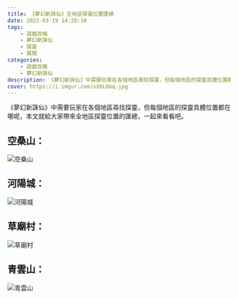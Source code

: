 ```yaml
---
title: 《夢幻新誅仙》全地區探靈位置匯總
date: 2022-03-19 14:20:18
tags: 
    - 遊戲攻略
    - 夢幻新誅仙
    - 探靈
    - 異聞
categories:
    - 遊戲攻略
    - 夢幻新誅仙
description: 《夢幻新誅仙》中需要玩家在各個地區尋找探靈，但每個地區的探靈具體位置都在哪呢，本文就給大家帶來全地區探靈位置的匯總，一起來看看吧。
cover: https://i.imgur.com/xX6L6mq.jpg
---
```

《夢幻新誅仙》中需要玩家在各個地區尋找探靈，但每個地區的探靈具體位置都在哪呢，本文就給大家帶來全地區探靈位置的匯總，一起來看看吧。

## 空桑山：

![空桑山](https://www.steamxo.com/wp-content/uploads/2021/06/LQhtkv122139_2026855.jpg)

## 河陽城：

![河陽城](https://www.steamxo.com/wp-content/uploads/2021/06/4e7c37122141_2026855.jpg)

## 草廟村：

![草廟村](https://www.steamxo.com/wp-content/uploads/2021/06/0WHm1i122143_2026855.jpg)

## 青雲山：

![青雲山](https://www.steamxo.com/wp-content/uploads/2021/06/3jJ9MZ122145_2026855.jpg)